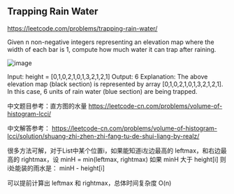 ## Trapping Rain Water

https://leetcode.com/problems/trapping-rain-water/

Given n non-negative integers representing an elevation map where the width of each bar is 1, compute how much water it can trap after raining.

![image](https://user-images.githubusercontent.com/13043834/109388114-1ad58200-7940-11eb-84e8-c46d7fcd27cb.png)

Input: height = [0,1,0,2,1,0,1,3,2,1,2,1]
Output: 6
Explanation: The above elevation map (black section) is represented by array [0,1,0,2,1,0,1,3,2,1,2,1]. In this case, 6 units of rain water (blue section) are being trapped.

中文题目参考：直方图的水量
https://leetcode-cn.com/problems/volume-of-histogram-lcci/

中文解答参考：
https://leetcode-cn.com/problems/volume-of-histogram-lcci/solution/shuang-zhi-zhen-zhi-fang-tu-de-shui-liang-by-realz/

很多方法可解，对于List中某个位置i，如果能知道i左边最高的 leftmax，和右边最高的 rightmax，设 minH = min(leftmax, rightmax) 如果 minH 大于 height[i] 则i处能装的雨水是： minH - height[i]

可以提前计算出 leftmax 和 rightmax，总体时间复杂度 O(n)
